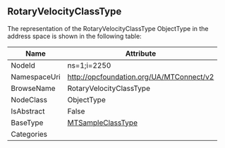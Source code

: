 <!-- objecttype -->
## RotaryVelocityClassType
  
<!-- end of text -->
The representation of the RotaryVelocityClassType ObjectType in the address space is shown in the following table:  

|Name|Attribute|
|---|---|
|NodeId|ns=1;i=2250|
|NamespaceUri|http://opcfoundation.org/UA/MTConnect/v2|
|BrowseName|RotaryVelocityClassType|
|NodeClass|ObjectType|
|IsAbstract|False|
|BaseType|[MTSampleClassType](../../ObjectTypes/MTSampleClassType/readme.md)|
|Categories||


